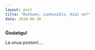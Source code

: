 ```yaml
---
layout: post
title: "Ruthven, Lunkuniklo, Kial ne?"
date: 2018-06-30
---
```


**Ĝisdatigu!**

La unua poston!.... 